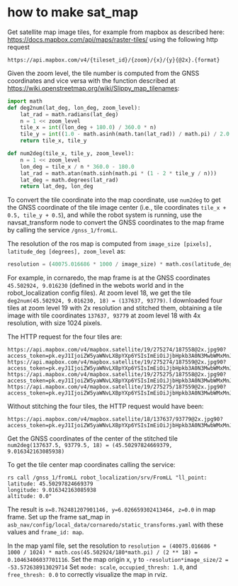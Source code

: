 # how to make sat_map

Get satellite map image tiles, for example from mapbox as described here: https://docs.mapbox.com/api/maps/raster-tiles/ using the following http request
```http request
https://api.mapbox.com/v4/{tileset_id}/{zoom}/{x}/{y}{@2x}.{format}
```

Given the zoom level, the tile number is computed from the GNSS coordinates and vice versa with the function described at https://wiki.openstreetmap.org/wiki/Slippy_map_tilenames:
```python
import math
def deg2num(lat_deg, lon_deg, zoom_level):
    lat_rad = math.radians(lat_deg)
    n = 1 << zoom_level
    tile_x = int((lon_deg + 180.0) / 360.0 * n)
    tile_y = int((1.0 - math.asinh(math.tan(lat_rad)) / math.pi) / 2.0 * n)
    return tile_x, tile_y

def num2deg(tile_x, tile_y, zoom_level):
    n = 1 << zoom_level
    lon_deg = tile_x / n * 360.0 - 180.0
    lat_rad = math.atan(math.sinh(math.pi * (1 - 2 * tile_y / n)))
    lat_deg = math.degrees(lat_rad)
    return lat_deg, lon_deg
```

To convert the tile coordinate into the map coordinate, use `num2deg` to get the GNSS coordinate of the tile image 
center (i.e., tile coordinates `tile_x + 0.5, tile_y + 0.5`), and while the robot system is running, use the 
navsat_transform node to convert the GNSS coordinates to the map frame by calling the service `/gnss_1/fromLL`.

The resolution of the ros map is computed from `image_size [pixels], latitude_deg [degrees], zoom_level` as:
```python
resolution = (40075.016686 * 1000 / image_size) * math.cos(latitude_deg/180*math.pi) / (2 ** zoom_level)
```

For example, in cornaredo, the map frame is at the GNSS coordinates `45.502924, 9.016230` (defined in the webots world and in the robot_localization config files).
At zoom level 18, we get the tile `deg2num(45.502924, 9.016230, 18) = (137637, 93779)`.
I downloaded four tiles at zoom level 19 with 2x resolution and stitched them, obtaining a tile image with tile coordinates `137637, 93779` at zoom level 18 with 4x resolution, with size 1024 pixels.

The HTTP request for the four tiles are:
```
https://api.mapbox.com/v4/mapbox.satellite/19/275274/187558@2x.jpg90?access_token=pk.eyJ1IjoiZW5yaWNvLXBpYXp6YSIsImEiOiJjbHpkb3A0N3MwbWMxMnJzOGFvZ3N6bDdwIn0.nJqo9AvXT9eVnTQtPHM7gw
https://api.mapbox.com/v4/mapbox.satellite/19/275274/187559@2x.jpg90?access_token=pk.eyJ1IjoiZW5yaWNvLXBpYXp6YSIsImEiOiJjbHpkb3A0N3MwbWMxMnJzOGFvZ3N6bDdwIn0.nJqo9AvXT9eVnTQtPHM7gw
https://api.mapbox.com/v4/mapbox.satellite/19/275275/187558@2x.jpg90?access_token=pk.eyJ1IjoiZW5yaWNvLXBpYXp6YSIsImEiOiJjbHpkb3A0N3MwbWMxMnJzOGFvZ3N6bDdwIn0.nJqo9AvXT9eVnTQtPHM7gw
https://api.mapbox.com/v4/mapbox.satellite/19/275275/187559@2x.jpg90?access_token=pk.eyJ1IjoiZW5yaWNvLXBpYXp6YSIsImEiOiJjbHpkb3A0N3MwbWMxMnJzOGFvZ3N6bDdwIn0.nJqo9AvXT9eVnTQtPHM7gw
```
Without stitching the four tiles, the HTTP request would have been:
```
https://api.mapbox.com/v4/mapbox.satellite/18/137637/93779@2x.jpg90?access_token=pk.eyJ1IjoiZW5yaWNvLXBpYXp6YSIsImEiOiJjbHpkb3A0N3MwbWMxMnJzOGFvZ3N6bDdwIn0.nJqo9AvXT9eVnTQtPHM7gw
```

Get the GNSS coordinates of the center of the stitched tile `num2deg(137637.5, 93779.5, 18) = (45.50297824669379, 9.016342163085938)`

To get the tile center map coordinates calling the service:
```shell
rs call /gnss_1/fromLL robot_localization/srv/FromLL "ll_point:
latitude: 45.50297824669379
longitude: 9.016342163085938
altitude: 0.0"
```
The result is `x=8.762481207901146, y=6.026659302413464, z=0.0` in map frame. Set up the frame sat_map in `asb_nav/config/local_data/cornaredo/static_transforms.yaml` with these values and `frame_id: map`.

In the map yaml file, set the resolution to `resolution = (40075.016686 * 1000 / 1024) * math.cos(45.502924/180*math.pi) / (2 ** 18) = 0.10463406037701116`.
Set the map origin x, y to `-resolution*image_size/2 = -53.572638913029714`
Set `mode: scale`, `occupied_thresh: 1.0`, and `free_thresh: 0.0` to correctly visualize the map in rviz.
